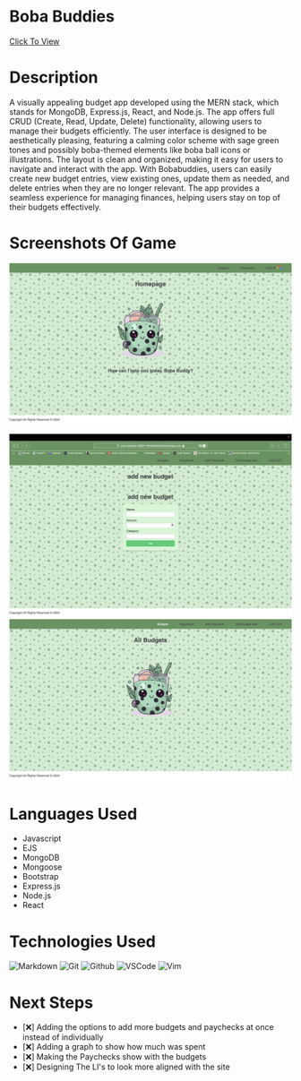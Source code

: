 # Boba Buddies
[Click To View](https://pure-meadow-05801-10e130d920a0.herokuapp.com/)


# Description 

 A visually appealing budget app developed using the MERN stack, which stands for MongoDB, Express.js, React, and Node.js. 
 The app offers full CRUD (Create, Read, Update, Delete) functionality, allowing users to manage their budgets efficiently.
The user interface is designed to be aesthetically pleasing, featuring a calming color scheme with sage green tones and possibly boba-themed elements like boba ball icons or illustrations. 
The layout is clean and organized, making it easy for users to navigate and interact with the app.
With Bobabuddies, users can easily create new budget entries, view existing ones, update them as needed, and delete entries when they are no longer relevant. 
The app provides a seamless experience for managing finances, helping users stay on top of their budgets effectively.

# Screenshots Of Game

<img
    src="https://github.com/SageSpellman/Boba-Buddies/blob/main/public/images/website%20Home%20page.png"
    width="700"/> 

<img
    src="https://github.com/SageSpellman/Boba-Buddies/blob/main/public/images/Add%20Budget.png"
    width="700"/>
<img
    src="https://github.com/SageSpellman/Boba-Buddies/blob/main/public/images/Budget%20Page.png"
    width="700"/>

    
# Languages Used
 - Javascript
 - EJS
 - MongoDB
 - Mongoose
 - Bootstrap
 - Express.js
 - Node.js
 - React

# Technologies Used
  ![Markdown](https://img.shields.io/badge/-Markdown-05122A?style=flat&logo=markdown)
  ![Git](https://img.shields.io/badge/-Git-05122A?style=flat&logo=git)
  ![Github](https://img.shields.io/badge/-GitHub-05122A?style=flat&logo=github)
  ![VSCode](https://img.shields.io/badge/-VS_Code-05122A?style=flat&logo=visualstudio)
  ![Vim](https://img.shields.io/badge/-Vim-05122A?style=flat&logo=vim)
  


# Next Steps

- [:x:] Adding the options to add more budgets and paychecks at once instead of individually
- [:x:] Adding a graph to show how much was spent
- [:x:] Making the Paychecks show with the budgets
- [:x:] Designing The LI's to look more aligned with the site
